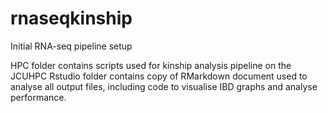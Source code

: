 # rnaseqkinship
Initial RNA-seq pipeline setup

HPC folder contains scripts used for kinship analysis pipeline on the JCUHPC 
Rstudio folder contains copy of RMarkdown document used to analyse all output files, including code to visualise IBD graphs and analyse performance.
